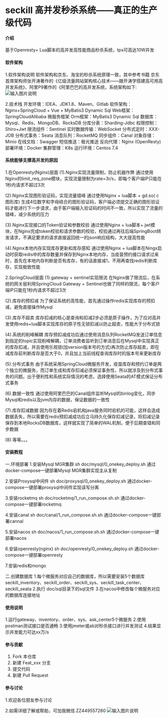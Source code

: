 # seckill 高并发秒杀系统——真正的生产级代码

#### 介绍
基于Openresty+ Lua脚本的高并发高性能商品秒杀系统，tps可高达10W并发

#### 软件架构
1.软件架构说明
软件架构和京东、淘宝的秒杀系统原理一致，其中参考书籍 京东首席架构师张开涛著作的《亿级流量网站架构核心技术——跟开涛学搭建高可用高并发系统》、阿里P9著作的《阿里巴巴的高并发系统，系统架构如下:
![输入图片说明](https://foruda.gitee.com/images/1713264245530081241/eceea6c2_8850735.jpeg "arc_dig.jpg")

2.技术栈
开发环境：IDEA、JDK1.8、Maven、Gitlab
软件架构：Nginx+SpringCloud + Vue + MyBatis3 Dynamic Sql
Web框架：SpringCloudAlibaba 微服务框架
Orm框架：MyBatis3 Dynamic Sql
数据库：Mysql、Redis、MongoDB、RocksDB
分库分表：Sharding-Jdbc
权限控制：Shiro+Jwt
限流组件：Sentinel
实时数据传输：WebSocket
分布式定时：XXX-JOB
分布式事务：Seata
消息队列：RocketMQ
同步组件：Canal
对象存储：Minio
在线文档：Swagger
短信推送：极光推送
反向代理：Nginx (OpenResty)
部署环境：Docker
集群管理：K8s
运行环境：Centos 7.4


#### 系统能够支撑高并发的原因
1.在Openresty(Nginx)层面
(1).Nginx实现流量限制，防止机器作弊
    通过使用Nginx的limit_req_zone模块，实现流量限制为rate=3r/s，即每个客户端IP只能在1秒内请求不超过3次

(2).Nginx实现图形验证码，实现流量错峰
    通过使用Nginx + lua脚本 + gd.so( c图形库) 生成4位数字和字母结合的图形验证码，客户端必须提交正确的图形验证码才能进行下一步请求，由于客户端输入验证码的时间不一致，所以实现了流量的错峰，减少系统的压力

(3).Nginx实现接口的Token验证和参数校验
   通过使用Nginx + lua脚本+ jwt模块，在Nginx完成token校验和请求参数的校验，校验通过再往后端SpringBoot转发请求，不满足要求的请求直接返回统一的json响应结构，大大提高性能

(4).Nginx本地内存实现库存更新和库存感知
   通过使用Nginx + lua脚本在Ningx启动时获取redis中的库存数量并保存到Nginx本地内存，当疫苗预约接口请求过来时，首先在本地内存判断是否有库存，有的话直接减1，不用再查找redis判断库存，实现极致性能

2.SpringCloud层面
(1).gateway + sentinel实现限流
  在Nginx做了限流后，在系统的网关层利用SpringCloud Gateway + Sentinel也做了同样的限流，每个客户端IP只能在1秒内请求不超过3次

(2).库存的预扣减
  为了保证系统的高性能，首先通过操作redis实现库存的预扣减，避免直接操作Mysql

(3).库存不超卖
    库存扣减的核心是查询和扣减2步必须是原子操作，为了应对高并发使用redis+lua脚本实现库存的原子性无锁扣减以防止超卖，性能大于分布式锁

(4).系统的削峰解耦
   库存预扣减成功后通过使用消息队列RocketMQ发送订单信息到指定的topic实现削峰解耦，订单消费者监听到订单消息后在Mysql中实现真正的库存扣减，并且使用乐观锁(加version版本号的方式)再次防止库存超卖，即在减库存前判断库存是否大于0，并且加上当前线程查询库存时的版本号来更新库存

(5).分布式事务
   由于系统采用SpringCloud微服务开发，疫苗库存和预约订单是两个独立的微服务，而订单生成和库存扣减必须保证事务性，所以就涉及到分布式事务的问题。出于便利性和系统实际情况的考虑，选择使用Seata的AT模式保证分布式事务

(6).数据一致性
   通过使用阿里巴巴的Canal组件监听Mysql的binlog变化，同步Mysql和redis以及jvm内存的数据，保证数据的一致性

(7).库存扣减数据
   因为存在着Redis宕机和java服务同时宕机的可能，这样会造成数据丢失，所以需要在redis预扣减成功后立马持久化保存扣减记录，将扣减记录保存到本地RocksDB数据库，这样就实现了简单的WAL机制，便于后期查错和同步数据

(8).等等。。。


#### 安装教程

一.环境部署
1.安装Mysql MGR集群
sh doc/mysql/0_onekey_deploy.sh 通过docker-compose一键部署Mysql MGR集群实现主从复制

2.安装Proxysql中间件
sh doc/proxysql/0_onekey_deploy.sh 通过docker-compose一键部署proxysql中间件实现读写分离

3.安装rocketmq
sh doc/rocketmq/1_run_compose.sh.sh 通过docker-compose一键部署rocketmq

4.安装canal
sh doc/canal/1_run_compose.sh.sh 通过docker-compose一键部署cannal

5.安装nacos
sh doc/nacos/1_run_compose.sh.sh 通过docker-compose一键部署nacos

6.安装openresty(nginx)
sh doc/openresty/0_onekey_deploy.sh 通过docker-compose一键部署openresty

7.安装redis和mongo

二.创建数据库
1.每个微服务对应自己的数据库，所以需要安装5个数据库 seckill_inventory、seckill_order、seckill_sys、seckill_task_center、seckill_seata
2.执行 doc/sql目录下的sql文件
3.在nacos中修改每个微服务对应的数据库连接地址

#### 使用说明

1.运行gateway、inventory、order、sys、ask_center5个微服务
2.使用postman测试接口是否通畅
3.使用jmeter或ab对秒杀接口进行并发测试
4.结果显示并发能力可达xx万/s

#### 参与贡献

1.  Fork 本仓库
2.  新建 Feat_xxx 分支
3.  提交代码
4.  新建 Pull Request


#### 参与讨论

1.欢迎各位朋友参与讨论

2.如需详细了解或帮助，可加我微信 ZZ449557260
![输入图片说明](https://foruda.gitee.com/images/1713264181441085014/54588ab1_8850735.jpeg "wei_xin.jpg")

